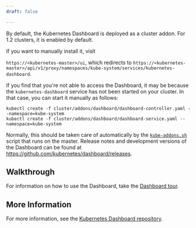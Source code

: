```yaml
---
draft: false

---
```

By default, the Kubernetes Dashboard is deployed as a cluster addon. For 1.2 clusters, it is enabled by default.

If you want to manually install it, visit

`https://<kubernetes-master>/ui`, which redirects to
`https://<kubernetes-master>/api/v1/proxy/namespaces/kube-system/services/kubernetes-dashboard`.

If you find that you're not able to access the Dashboard, it may be because the
`kubernetes-dashboard` service has not been started on your cluster. In that case,
you can start it manually as follows:

```shell
kubectl create -f cluster/addons/dashboard/dashboard-controller.yaml --namespace=kube-system
kubectl create -f cluster/addons/dashboard/dashboard-service.yaml --namespace=kube-system
```

Normally, this should be taken care of automatically by the
[`kube-addons.sh`](http://releases.k8s.io/{{page.githubbranch}}/cluster/saltbase/salt/kube-addons/kube-addons.sh)
script that runs on the master. Release notes and development versions of the Dashboard can be
found at https://github.com/kubernetes/dashboard/releases.

## Walkthrough

For information on how to use the Dashboard, take the [Dashboard tour](/docs/user-guide/ui/).

## More Information

For more information, see the
[Kubernetes Dashboard repository](https://github.com/kubernetes/dashboard).
